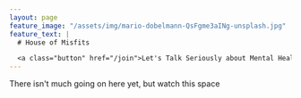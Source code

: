 ```yaml
---
layout: page
feature_image: "/assets/img/mario-dobelmann-QsFgme3aINg-unsplash.jpg"
feature_text: |
  # House of Misfits

  <a class="button" href="/join">Let's Talk Seriously about Mental Health</a>
---
```


There isn't much going on here yet, but watch this space